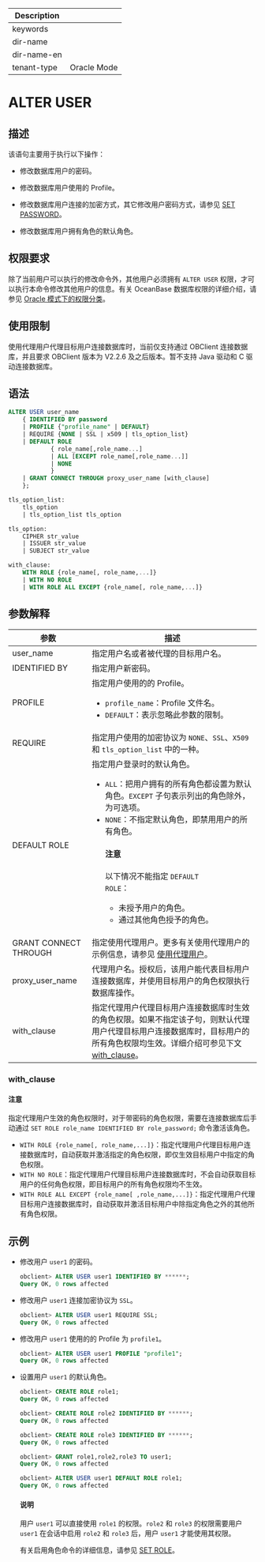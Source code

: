 | Description   |                 |
|---------------|-----------------|
| keywords      |                 |
| dir-name      |                 |
| dir-name-en   |                 |
| tenant-type   | Oracle Mode     |

# ALTER USER

## 描述

该语句主要用于执行以下操作：

* 修改数据库用户的密码。

* 修改数据库用户使用的 Profile。

* 修改数据库用户连接的加密方式，其它修改用户密码方式，请参见 [SET PASSWORD](../300.dcl-of-oracle-mode/3300.set-password-of-oracle-mode.md)。

* 修改数据库用户拥有角色的默认角色。

## 权限要求
  
除了当前用户可以执行的修改命令外，其他用户必须拥有 `ALTER USER` 权限，才可以执行本命令修改其他用户的信息。有关 OceanBase 数据库权限的详细介绍，请参见 [Oracle 模式下的权限分类](../../../../../../600.manage/500.security-and-permissions/300.access-control/200.user-and-permission/300.permission-of-oracle-mode/000.permission-classification-of-oracle-mode.md)。

## 使用限制

使用代理用户代理目标用户连接数据库时，当前仅支持通过 OBClient 连接数据库，并且要求 OBClient 版本为 V2.2.6 及之后版本。暂不支持 Java 驱动和 C 驱动连接数据库。

## 语法

```sql
ALTER USER user_name
    { IDENTIFIED BY password
    | PROFILE {"profile_name" | DEFAULT}
    | REQUIRE {NONE | SSL | x509 | tls_option_list}
    | DEFAULT ROLE
            { role_name[,role_name...]
            | ALL [EXCEPT role_name[,role_name...]]
            | NONE
            }
    | GRANT CONNECT THROUGH proxy_user_name [with_clause]
    };

tls_option_list:
    tls_option
    | tls_option_list tls_option

tls_option:
    CIPHER str_value
    | ISSUER str_value
    | SUBJECT str_value

with_clause:
    WITH ROLE {role_name[, role_name,...]}
    | WITH NO ROLE 
    | WITH ROLE ALL EXCEPT {role_name[, role_name,...]}
```

## 参数解释

|      参数      |         描述       |
|---------------|--------------------|
| user_name     | 指定用户名或者被代理的目标用户名。|
| IDENTIFIED BY | 指定用户新密码。|
| PROFILE       | 指定用户使用的的 Profile。<ul><li>`profile_name`：Profile 文件名。</li><li>`DEFAULT`：表示忽略此参数的限制。</li></ul>|
| REQUIRE       | 指定用户使用的加密协议为 `NONE`、`SSL`、`X509` 和 `tls_option_list` 中的一种。|
| DEFAULT ROLE  | 指定用户登录时的默认角色。<ul><li>`ALL`：把用户拥有的所有角色都设置为默认角色。`EXCEPT` 子句表示列出的角色除外，为可选项。</li><li>`NONE`：不指定默认角色，即禁用用户的所有角色。<main id="notice" type='notice'><h4>注意</h4><p>以下情况不能指定 <code>DEFAULT ROLE</code>：<ul><li>未授予用户的角色。</li><li>通过其他角色授予的角色。</li></ul></p></main>|
| GRANT CONNECT THROUGH | 指定使用代理用户。更多有关使用代理用户的示例信息，请参见 [使用代理用户](../../../../../../600.manage/500.security-and-permissions/300.access-control/200.user-and-permission/300.permission-of-oracle-mode/710.set-proxy-user-for-a-user-of-oracle-mode.md)。|
| proxy_user_name | 代理用户名。授权后，该用户能代表目标用户连接数据库，并使用目标用户的角色权限执行数据库操作。|
| with_clause     | 指定代理用户代理目标用户连接数据库时生效的角色权限。如果不指定该子句，则默认代理用户代理目标用户连接数据库时，目标用户的所有角色权限均生效。详细介绍可参见下文 [with_clause](#with_clause)。|

### with_clause

<main id="notice" type='notice'>
  <h4>注意</h4>
  <p>指定代理用户生效的角色权限时，对于带密码的角色权限，需要在连接数据库后手动通过 <code>SET ROLE role_name IDENTIFIED BY role_password;</code> 命令激活该角色。</p>
</main>

* `WITH ROLE {role_name[, role_name,...]}`：指定代理用户代理目标用户连接数据库时，自动获取并激活指定的角色权限，即仅生效目标用户中指定的角色权限。
* `WITH NO ROLE`：指定代理用户代理目标用户连接数据库时，不会自动获取目标用户的任何角色权限，即目标用户的所有角色权限均不生效。
* `WITH ROLE ALL EXCEPT {role_name[ ,role_name,...]}`：指定代理用户代理目标用户连接数据库时，自动获取并激活目标用户中除指定角色之外的其他所有角色权限。

## 示例

* 修改用户 `user1` 的密码。

  ```sql
  obclient> ALTER USER user1 IDENTIFIED BY ******;
  Query OK, 0 rows affected
  ```

* 修改用户 `user1` 连接加密协议为 `SSL`。

  ```sql
  obclient> ALTER USER user1 REQUIRE SSL;
  Query OK, 0 rows affected
  ```

* 修改用户 `user1` 使用的的 Profile 为 `profile1`。

  ```sql
  obclient> ALTER USER user1 PROFILE "profile1";
  Query OK, 0 rows affected
  ```

* 设置用户 `user1` 的默认角色。

  ```sql
  obclient> CREATE ROLE role1;
  Query OK, 0 rows affected

  obclient> CREATE ROLE role2 IDENTIFIED BY ******;
  Query OK, 0 rows affected

  obclient> CREATE ROLE role3 IDENTIFIED BY ******;
  Query OK, 0 rows affected

  obclient> GRANT role1,role2,role3 TO user1;
  Query OK, 0 rows affected

  obclient> ALTER USER user1 DEFAULT ROLE role1;
  Query OK, 0 rows affected
  ```

  <main id="notice" type='explain'>
    <h4>说明</h4>
    <p>用户 <code>user1</code> 可以直接使用 <code>role1</code> 的权限。<code>role2</code> 和 <code>role3</code> 的权限需要用户 <code>user1</code> 在会话中启用 <code>role2</code> 和 <code>role3</code> 后，用户 <code>user1</code> 才能使用其权限。</p>
  </main>

  有关启用角色命令的详细信息，请参见 [SET ROLE](../300.dcl-of-oracle-mode/3400.set-role-of-oracle-mode.md)。
